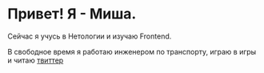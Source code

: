 # Привет! Я - Миша.

Сейчас я учусь в Нетологии и изучаю Frontend.

В свободное время я работаю инженером по транспорту, играю в игры и читаю [твиттер](https://twitter.com)
